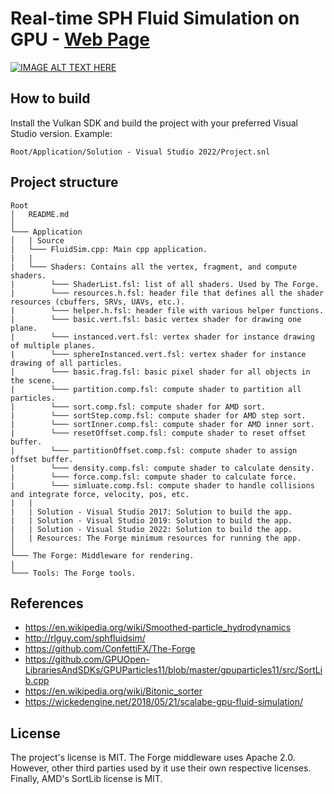 # Real-time SPH Fluid Simulation on GPU - [Web Page](https://aminaliari.github.io/fluid-simulation-webpage)

[![IMAGE ALT TEXT HERE](https://img.youtube.com/vi/MFVHW4kdEtc/0.jpg)](https://www.youtube.com/watch?v=MFVHW4kdEtc)

## How to build
Install the Vulkan SDK and build the project with your preferred Visual Studio version. Example:
```
Root/Application/Solution - Visual Studio 2022/Project.snl
```

## Project structure
```
Root
│   README.md
│
└─── Application
│   | Source
|   └─── FluidSim.cpp: Main cpp application.
|   |
|   └─── Shaders: Contains all the vertex, fragment, and compute shaders.
|        └─── ShaderList.fsl: list of all shaders. Used by The Forge.
|        └─── resources.h.fsl: header file that defines all the shader resources (cbuffers, SRVs, UAVs, etc.).
|        └─── helper.h.fsl: header file with various helper functions.
|        └─── basic.vert.fsl: basic vertex shader for drawing one plane.
|        └─── instanced.vert.fsl: vertex shader for instance drawing of multiple planes.
|        └─── sphereInstanced.vert.fsl: vertex shader for instance drawing of all particles. 
|        └─── basic.frag.fsl: basic pixel shader for all objects in the scene.
|        └─── partition.comp.fsl: compute shader to partition all particles.
|        └─── sort.comp.fsl: compute shader for AMD sort.
|        └─── sortStep.comp.fsl: compute shader for AMD step sort.
|        └─── sortInner.comp.fsl: compute shader for AMD inner sort.
|        └─── resetOffset.comp.fsl: compute shader to reset offset buffer.
|        └─── partitionOffset.comp.fsl: compute shader to assign offset buffer.
|        └─── density.comp.fsl: compute shader to calculate density.
|        └─── force.comp.fsl: compute shader to calculate force.
|        └─── simluate.comp.fsl: compute shader to handle collisions and integrate force, velocity, pos, etc.
|   |
|   | Solution - Visual Studio 2017: Solution to build the app.
|   | Solution - Visual Studio 2019: Solution to build the app.
|   | Solution - Visual Studio 2022: Solution to build the app.
│   | Resources: The Forge minimum resources for running the app.
│
└─── The Forge: Middleware for rendering.
|
└─── Tools: The Forge tools.
```

## References
- https://en.wikipedia.org/wiki/Smoothed-particle_hydrodynamics
- http://rlguy.com/sphfluidsim/
- https://github.com/ConfettiFX/The-Forge
- https://github.com/GPUOpen-LibrariesAndSDKs/GPUParticles11/blob/master/gpuparticles11/src/SortLib.cpp
- https://en.wikipedia.org/wiki/Bitonic_sorter
- https://wickedengine.net/2018/05/21/scalabe-gpu-fluid-simulation/

## License
The project's license is MIT. The Forge middleware uses Apache 2.0. However, other third parties used by it use their own respective licenses. Finally, AMD's SortLib license is MIT.
